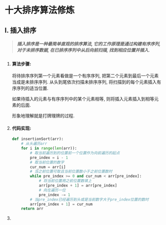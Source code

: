 # 十大排序算法修炼

## I. 插入排序

> ##### 插入排序是一种最简单直观的排序算法, 它的工作原理是通过构建有序序列, 对于未排序数据, 在已排序序列中从后向前扫描, 找到相应位置并插入.

1. #### 算法步骤:

    将待排序序列第一个元素看做是一个有序序列, 把第二个元素到最后一个元素当成是未排序序列. 从头到尾依次扫描未排序序列, 将扫描到的每个元素插入有序序列的适当位置. 

    如果待插入的元素与有序序列中的某个元素相等, 则将插入元素插入到相等元素的后面.

    形象地理解就是打牌理牌的过程.

2. #### 代码实现:

    ```python
    def insertionSort(arr):
        # 从头遍历arr
        for i in range(len(arr)):
            # 取当前遍历到的位置前一个位置作为向前遍历的起点
            pre_index = i - 1
            # 取当前位置的数字
            cur_num = arr[i]
            # 当之前位置可取且当前位置数小于之前位置数时
            while pre_index >= 0 and cur_num < arr[pre_index]:
                # 将当前位置用之前位置数填上
                arr[pre_index + 1] = arr[pre_index]
                # 向左遍历一位
                pre_index -= 1
            # 当pre_index已经遍历到头或是当前数字大于pre_index位置的数时
            arr[pre_index + 1] = cur_num
        return arr
    ```

3. 